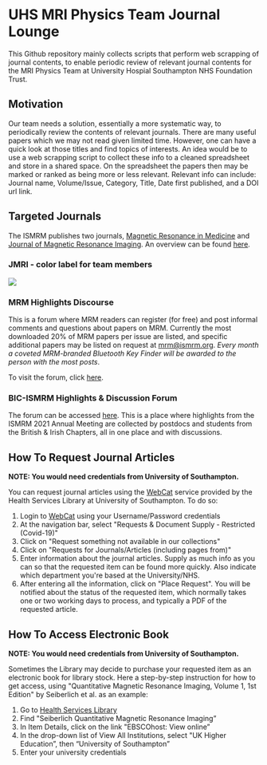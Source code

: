 # UHS MRI Physics Team Journal Lounge

This Github repository mainly collects scripts that perform web scrapping of journal contents, to enable periodic review of relevant journal contents for the MRI Physics Team at University Hospial Southampton NHS Foundation Trust.

## Motivation

Our team needs a solution, essentially a more systematic way, to periodically review the contents of relevant journals. There are many useful papers which we may not read given limited time. However, one can have a quick look at those titles and find topics of interests. An idea would be to use a web scrapping script to collect these info to a cleaned spreadsheet and store in a shared space. On the spreadsheet the papers then may be marked or ranked as being more or less relevant. Relevant info can include: Journal name, Volume/Issue, Category, Title, Date first published, and a DOI url link.

## Targeted Journals

The ISMRM publishes two journals, [Magnetic Resonance in Medicine](https://onlinelibrary.wiley.com/journal/15222594) and [Journal of Magnetic Resonance Imaging](https://onlinelibrary.wiley.com/journal/15222586). An overview can be found [here](https://www.ismrm.org/membership-journals/journals/).

### JMRI - color label for team members

![](https://raw.githubusercontent.com/yukaizou2015/UHS-MRIPhysics-journal-web-scrapping/main/img/workflows.png)

### MRM Highlights Discourse

This is a forum where MRM readers can register (for free) and post informal comments and questions about papers on MRM. Currently the most downloaded 20% of MRM papers per issue are listed, and specific additional papers may be listed on request at mrm@ismrm.org. *Every month a coveted MRM-branded Bluetooth Key Finder will be awarded to the person with the most posts*.

To visit the forum, click [here](http://mrm.ismrm.org/).

### BIC-ISMRM Highlights & Discussion Forum

The forum can be accessed [here](https://padlet.com/petelally/8rohqk9dxuon5je8). This is a place where highlights from the ISMRM 2021 Annual Meeting are collected by postdocs and students from the British & Irish Chapters, all in one place and with discussions.

## How To Request Journal Articles

**NOTE: You would need credentials from University of Southampton.**

You can request journal articles using the [WebCat](https://www-lib.soton.ac.uk/) service provided by the Health Services Library at University of Southampton. To do so:
 1. Login to [WebCat](https://www-lib.soton.ac.uk/) using your Username/Password credentials
 2. At the navigation bar, select "Requests & Document Supply - Restricted (Covid-19)"
 3. Click on "Request something not available in our collections"
 4. Click on "Requests for Journals/Articles (including pages from)"
 5. Enter information about the journal articles. Supply as much info as you can so that the requested item can be found more quickly. Also indicate which department you're based at the University/NHS.
 6. After entering all the information, click on "Place Request". You will be notified about the status of the requested item, which normally takes one or two working days to process, and typically a PDF of the requested article.

## How To Access Electronic Book

**NOTE: You would need credentials from University of Southampton.**

Sometimes the Library may decide to purchase your requested item as an electronic book for library stock. Here a step-by-step instruction for how to get access, using "Quantitative Magnetic Resonance Imaging, Volume 1, 1st Edition" by Seiberlich et al. as an example:

1. Go to [Health Services Library](https://library.soton.ac.uk/hsl)
2. Find "Seiberlich Quantitative Magnetic Resonance Imaging”
3. In Item Details, click on the link "EBSCOhost: View online”
4. In the drop-down list of View All Institutions, select "UK Higher Education”, then “University of Southampton”
5. Enter your university credentials


